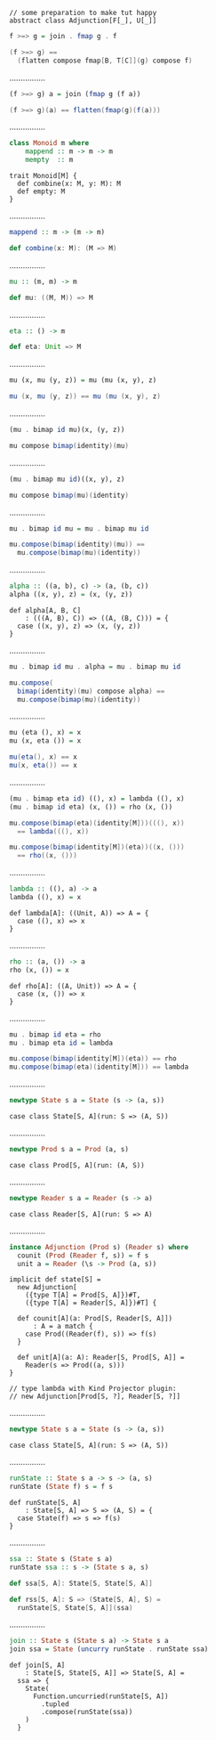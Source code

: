 ```tut:invisible
// some preparation to make tut happy
abstract class Adjunction[F[_], U[_]]
```
```Haskell
f >=> g = join . fmap g . f
```
```scala
(f >=> g) ==
  (flatten compose fmap[B, T[C]](g) compose f)
```
................
```Haskell
(f >=> g) a = join (fmap g (f a))
```
```scala
(f >=> g)(a) == flatten(fmap(g)(f(a)))
```
................
```Haskell
class Monoid m where
    mappend :: m -> m -> m
    mempty  :: m
```
```tut:silent
trait Monoid[M] {
  def combine(x: M, y: M): M
  def empty: M
}
```
................
```Haskell
mappend :: m -> (m -> m)
```
```scala
def combine(x: M): (M => M)
```
................
```Haskell
mu :: (m, m) -> m
```
```scala
def mu: ((M, M)) => M
```
................
```Haskell
eta :: () -> m
```
```scala
def eta: Unit => M
```
................
```Haskell
mu (x, mu (y, z)) = mu (mu (x, y), z)
```
```scala
mu (x, mu (y, z)) == mu (mu (x, y), z)
```
................
```Haskell
(mu . bimap id mu)(x, (y, z))
```
```scala
mu compose bimap(identity)(mu)
```
................
```Haskell
(mu . bimap mu id)((x, y), z)
```
```scala
mu compose bimap(mu)(identity)
```
................
```Haskell
mu . bimap id mu = mu . bimap mu id
```
```scala
mu.compose(bimap(identity)(mu)) ==
  mu.compose(bimap(mu)(identity))
```
................
```Haskell
alpha :: ((a, b), c) -> (a, (b, c))
alpha ((x, y), z) = (x, (y, z))
```
```tut:silent
def alpha[A, B, C]
    : (((A, B), C)) => ((A, (B, C))) = {
  case ((x, y), z) => (x, (y, z))
}
```
................
```Haskell
mu . bimap id mu . alpha = mu . bimap mu id
```
```scala
mu.compose(
  bimap(identity)(mu) compose alpha) ==
  mu.compose(bimap(mu)(identity))
```
................
```Haskell
mu (eta (), x) = x
mu (x, eta ()) = x
```
```scala
mu(eta(), x) == x
mu(x, eta()) == x
```
................
```Haskell
(mu . bimap eta id) ((), x) = lambda ((), x)
(mu . bimap id eta) (x, ()) = rho (x, ())
```
```scala
mu.compose(bimap(eta)(identity[M]))(((), x))
  == lambda(((), x))

mu.compose(bimap(identity[M])(eta))((x, ()))
  == rho((x, ()))
```
................
```Haskell
lambda :: ((), a) -> a
lambda ((), x) = x
```
```tut:silent
def lambda[A]: ((Unit, A)) => A = {
  case ((), x) => x
}
```
................
```Haskell
rho :: (a, ()) -> a
rho (x, ()) = x
```
```tut:silent
def rho[A]: ((A, Unit)) => A = {
  case (x, ()) => x
}
```
................
```Haskell
mu . bimap id eta = rho
mu . bimap eta id = lambda
```
```scala
mu.compose(bimap(identity[M])(eta)) == rho
mu.compose(bimap(eta)(identity[M])) == lambda
```
................
```Haskell
newtype State s a = State (s -> (a, s))
```
```tut:silent
case class State[S, A](run: S => (A, S))
```
................
```Haskell
newtype Prod s a = Prod (a, s)
```
```tut:silent
case class Prod[S, A](run: (A, S))
```
................
```Haskell
newtype Reader s a = Reader (s -> a)
```
```tut:silent
case class Reader[S, A](run: S => A)
```
................
```Haskell
instance Adjunction (Prod s) (Reader s) where
  counit (Prod (Reader f, s)) = f s
  unit a = Reader (\s -> Prod (a, s))
```
```tut:silent
implicit def state[S] =
  new Adjunction[
    ({type T[A] = Prod[S, A]})#T,
    ({type T[A] = Reader[S, A]})#T] {

  def counit[A](a: Prod[S, Reader[S, A]])
      : A = a match {
    case Prod((Reader(f), s)) => f(s)
  }

  def unit[A](a: A): Reader[S, Prod[S, A]] =
    Reader(s => Prod((a, s)))
}

// type lambda with Kind Projector plugin:
// new Adjunction[Prod[S, ?], Reader[S, ?]]
```
................
```Haskell
newtype State s a = State (s -> (a, s))
```
```tut:silent
case class State[S, A](run: S => (A, S))
```
................
```Haskell
runState :: State s a -> s -> (a, s)
runState (State f) s = f s
```
```tut:silent
def runState[S, A]
    : State[S, A] => S => (A, S) = {
  case State(f) => s => f(s)
}
```
................
```Haskell
ssa :: State s (State s a)
runState ssa :: s -> (State s a, s)
```
```scala
def ssa[S, A]: State[S, State[S, A]]

def rss[S, A]: S => (State[S, A], S) =
  runState[S, State[S, A]](ssa)
```
................
```Haskell
join :: State s (State s a) -> State s a
join ssa = State (uncurry runState . runState ssa)
```
```tut:silent
def join[S, A]
    : State[S, State[S, A]] => State[S, A] =
  ssa => {
    State(
      Function.uncurried(runState[S, A])
        .tupled
        .compose(runState(ssa))
    )
  }
```
